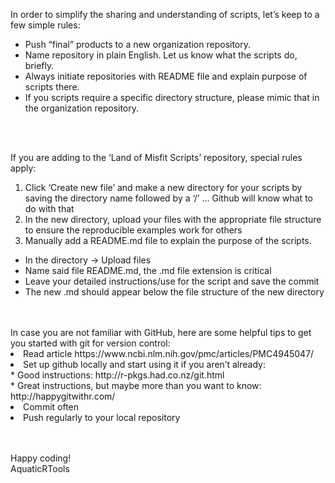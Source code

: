 In order to simplify the sharing and understanding of scripts, let’s keep to a few simple rules:
-	Push “final” products to a new organization repository.
-	Name repository in plain English. Let us know what the scripts do, briefly.
-	Always initiate repositories with README file and explain purpose of scripts there.
-	If you scripts require a specific directory structure, please mimic that in the organization repository.
<br>
<br>

If you are adding to the ‘Land of Misfit Scripts’ repository, special rules apply:<br>
1.	Click ‘Create new file’ and make a new directory for your scripts by saving the directory name followed by  a ‘/’ … Github will know what to do with that<br>
2.	In the new directory, upload your files with the appropriate file structure to ensure the reproducible examples work for others<br>
3.	Manually add a README.md file to explain the purpose of the scripts.<br>
   -	In the directory -> Upload files
   -	Name said file README.md, the .md file extension is critical
   -	Leave your detailed instructions/use for the script and save the commit
   -	The new .md should appear below the file structure of the new directory
 
<br>
<br>
In case you are not familiar with GitHub, here are some helpful tips to get you started with git for version control:<br>
<li>	Read article https://www.ncbi.nlm.nih.gov/pmc/articles/PMC4945047/ <br>
<li>	Set up github locally and start using it if you aren’t already:<br>
     *	Good instructions: http://r-pkgs.had.co.nz/git.html<br>
     *	Great instructions, but maybe more than you want to know: http://happygitwithr.com/ <br>
<li>	Commit often<br>
<li>	Push regularly to your local repository<br>
<br>
<br>

Happy coding!
<br>
AquaticRTools
